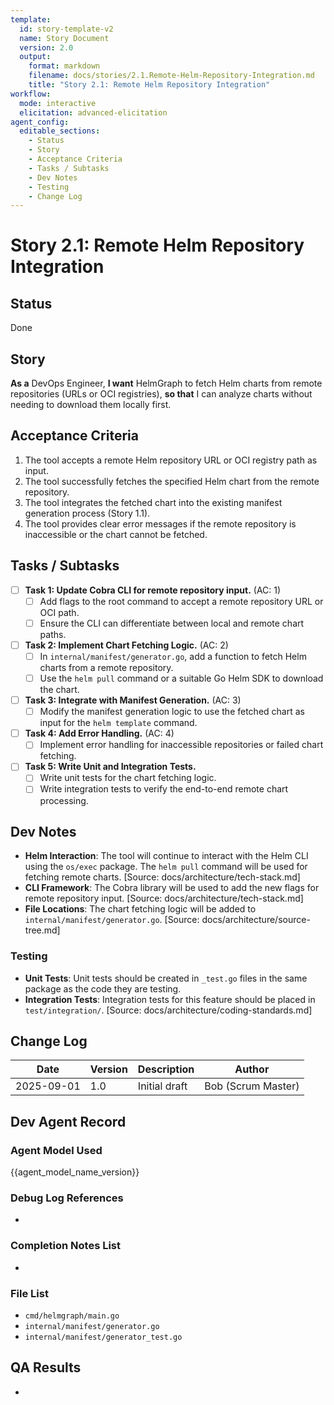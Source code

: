 ```yaml
---
template:
  id: story-template-v2
  name: Story Document
  version: 2.0
  output:
    format: markdown
    filename: docs/stories/2.1.Remote-Helm-Repository-Integration.md
    title: "Story 2.1: Remote Helm Repository Integration"
workflow:
  mode: interactive
  elicitation: advanced-elicitation
agent_config:
  editable_sections:
    - Status
    - Story
    - Acceptance Criteria
    - Tasks / Subtasks
    - Dev Notes
    - Testing
    - Change Log
---
```

# Story 2.1: Remote Helm Repository Integration

## Status
Done

## Story
**As a** DevOps Engineer,
**I want** HelmGraph to fetch Helm charts from remote repositories (URLs or OCI registries),
**so that** I can analyze charts without needing to download them locally first.

## Acceptance Criteria
1. The tool accepts a remote Helm repository URL or OCI registry path as input.
2. The tool successfully fetches the specified Helm chart from the remote repository.
3. The tool integrates the fetched chart into the existing manifest generation process (Story 1.1).
4. The tool provides clear error messages if the remote repository is inaccessible or the chart cannot be fetched.

## Tasks / Subtasks
- [ ] **Task 1: Update Cobra CLI for remote repository input.** (AC: 1)
    - [ ] Add flags to the root command to accept a remote repository URL or OCI path.
    - [ ] Ensure the CLI can differentiate between local and remote chart paths.
- [ ] **Task 2: Implement Chart Fetching Logic.** (AC: 2)
    - [ ] In `internal/manifest/generator.go`, add a function to fetch Helm charts from a remote repository.
    - [ ] Use the `helm pull` command or a suitable Go Helm SDK to download the chart.
- [ ] **Task 3: Integrate with Manifest Generation.** (AC: 3)
    - [ ] Modify the manifest generation logic to use the fetched chart as input for the `helm template` command.
- [ ] **Task 4: Add Error Handling.** (AC: 4)
    - [ ] Implement error handling for inaccessible repositories or failed chart fetching.
- [ ] **Task 5: Write Unit and Integration Tests.**
    - [ ] Write unit tests for the chart fetching logic.
    - [ ] Write integration tests to verify the end-to-end remote chart processing.

## Dev Notes
- **Helm Interaction**: The tool will continue to interact with the Helm CLI using the `os/exec` package. The `helm pull` command will be used for fetching remote charts. [Source: docs/architecture/tech-stack.md]
- **CLI Framework**: The Cobra library will be used to add the new flags for remote repository input. [Source: docs/architecture/tech-stack.md]
- **File Locations**: The chart fetching logic will be added to `internal/manifest/generator.go`. [Source: docs/architecture/source-tree.md]

### Testing
- **Unit Tests**: Unit tests should be created in `_test.go` files in the same package as the code they are testing.
- **Integration Tests**: Integration tests for this feature should be placed in `test/integration/`.
[Source: docs/architecture/coding-standards.md]

## Change Log
| Date | Version | Description | Author |
|---|---|---|---|
| 2025-09-01 | 1.0 | Initial draft | Bob (Scrum Master) |

## Dev Agent Record
### Agent Model Used
{{agent_model_name_version}}
### Debug Log References
-
### Completion Notes List
-
### File List
- `cmd/helmgraph/main.go`
- `internal/manifest/generator.go`
- `internal/manifest/generator_test.go`

## QA Results
-
